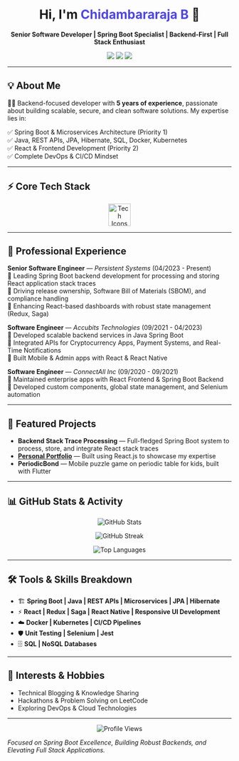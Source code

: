 <!-- Header with emphasis on Spring Boot -->
<h1 align="center">
  Hi, I'm <span style="color:#4F46E5;">Chidambararaja B</span> 🚀
</h1>

<p align="center">
  <b>Senior Software Developer | Spring Boot Specialist | Backend-First | Full Stack Enthusiast</b>
</p>

<p align="center">
  <a href="https://thechidshow.netlify.app/" target="_blank"><img src="https://img.shields.io/badge/Portfolio-thechidshow.com-purple?style=for-the-badge&logo=google-chrome"></a>
  <a href="https://www.linkedin.com/in/chidambararajab/" target="_blank"><img src="https://img.shields.io/badge/LinkedIn-Connect-blue?style=for-the-badge&logo=linkedin"></a>
  <a href="https://github.com/chidambararajab" target="_blank"><img src="https://img.shields.io/badge/GitHub-Profile-black?style=for-the-badge&logo=github"></a>
</p>

---

## 💡 About Me

🧑‍💻 Backend-focused developer with **5 years of experience**, passionate about building scalable, secure, and clean software solutions. My expertise lies in:

✅ Spring Boot & Microservices Architecture (Priority 1)  
✅ Java, REST APIs, JPA, Hibernate, SQL, Docker, Kubernetes  
✅ React & Frontend Development (Priority 2)  
✅ Complete DevOps & CI/CD Mindset  

---

## ⚡ Core Tech Stack

<p align="center">
  <img src="https://skillicons.dev/icons?i=spring,java,docker,kubernetes,mysql,react,redux,js,html,css,git" alt="Tech Icons" height="50" />
</p>

---

## 💼 Professional Experience

**Senior Software Engineer** — *Persistent Systems* (04/2023 - Present)  
🎯 Leading Spring Boot backend development for processing and storing React application stack traces  
🎯 Driving release ownership, Software Bill of Materials (SBOM), and compliance handling  
🎯 Enhancing React-based dashboards with robust state management (Redux, Saga)

**Software Engineer** — *Accubits Technologies* (09/2021 - 04/2023)  
🔧 Developed scalable backend services in Java Spring Boot  
🔧 Integrated APIs for Cryptocurrency Apps, Payment Systems, and Real-Time Notifications  
🔧 Built Mobile & Admin apps with React & React Native

**Software Engineer** — *ConnectAll Inc* (09/2020 - 09/2021)  
🔨 Maintained enterprise apps with React Frontend & Spring Boot Backend  
🔨 Developed custom components, global state management, and Selenium automation

---

## 🚀 Featured Projects

- **Backend Stack Trace Processing** — Full-fledged Spring Boot system to process, store, and integrate React stack traces  
- [**Personal Portfolio**](http://thechidshow.com) — Built using React.js to showcase my expertise  
- **PeriodicBond** — Mobile puzzle game on periodic table for kids, built with Flutter  

---

## 📊 GitHub Stats & Activity

<p align="center">
  <img src="https://github-readme-stats.vercel.app/api?username=chidambararajab&show_icons=true&theme=tokyonight&hide=issues" alt="GitHub Stats" />
</p>

<p align="center">
  <img src="https://github-readme-streak-stats.herokuapp.com/?user=chidambararajab&theme=tokyonight" alt="GitHub Streak" />
</p>

<p align="center">
  <img src="https://github-readme-stats.vercel.app/api/top-langs/?username=chidambararajab&layout=compact&theme=tokyonight&hide=html,css" alt="Top Languages" />
</p>

---

## 🛠 Tools & Skills Breakdown

- 🏗 **Spring Boot | Java | REST APIs | Microservices | JPA | Hibernate**  
- ⚡ **React | Redux | Saga | React Native | Responsive UI Development**  
- ☁️ **Docker | Kubernetes | CI/CD Pipelines**  
- 🛡️ **Unit Testing | Selenium | Jest**  
- 🗄️ **SQL | NoSQL Databases**  

---

## 🎯 Interests & Hobbies

- Technical Blogging & Knowledge Sharing  
- Hackathons & Problem Solving on LeetCode  
- Exploring DevOps & Cloud Technologies  

---

<p align="center">
  <img src="https://komarev.com/ghpvc/?username=chidambararajab&style=flat-square&color=blue" alt="Profile Views" />
</p>

*Focused on Spring Boot Excellence, Building Robust Backends, and Elevating Full Stack Applications.*

